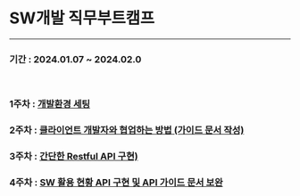 # SW개발 직무부트캠프 
***
### 기간 : 2024.01.07 ~ 2024.02.0

<br>

### 1주차 : [개발환경 세팅](https://github.com/jh990714/Comento_Bootcamp/tree/main/W1)
### 2주차 : [클라이언트 개발자와 협업하는 방법 (가이드 문서 작성)](https://github.com/jh990714/Comento_Bootcamp/tree/main/W2)
### 3주차 : [간단한 Restful API 구현)](https://github.com/jh990714/Comento_Bootcamp/tree/main/W3)
### 4주차 : [SW 활용 현황 API 구현 및 API 가이드 문서 보완](https://github.com/jh990714/Comento_Bootcamp/tree/main/W4)

